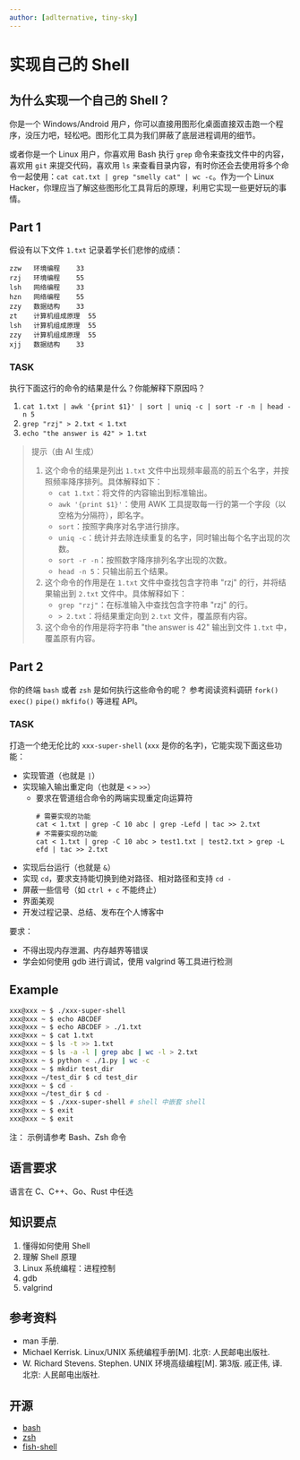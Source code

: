 ```yaml
---
author: [adlternative, tiny-sky]
---
```


# 实现自己的 Shell

## 为什么实现一个自己的 Shell？

你是一个 Windows/Android 用户，你可以直接用图形化桌面直接双击跑一个程序，没压力吧，轻松吧。图形化工具为我们屏蔽了底层进程调用的细节。

或者你是一个 Linux 用户，你喜欢用 Bash 执行 `grep` 命令来查找文件中的内容，喜欢用 `git` 来提交代码，喜欢用 `ls` 来查看目录内容，有时你还会去使用将多个命令一起使用：`cat cat.txt | grep "smelly cat" | wc -c`。作为一个 Linux Hacker，你理应当了解这些图形化工具背后的原理，利用它实现一些更好玩的事情。

## Part 1

假设有以下文件 `1.txt` 记录着学长们悲惨的成绩：

```
zzw   环境编程    33
rzj   环境编程    55
lsh   网络编程    33
hzn   网络编程    55
zzy   数据结构    33
zt    计算机组成原理  55
lsh   计算机组成原理  55
zzy   计算机组成原理  55
xjj   数据结构    33
```

### TASK

执行下面这行的命令的结果是什么？你能解释下原因吗？

1. `cat 1.txt | awk '{print $1}' | sort | uniq -c | sort -r -n | head -n 5`
2. `grep "rzj" > 2.txt < 1.txt`
3. `echo "the answer is 42" > 1.txt`

> 提示（由 AI 生成）
> 1. 这个命令的结果是列出 `1.txt` 文件中出现频率最高的前五个名字，并按照频率降序排列。具体解释如下：
>    - `cat 1.txt`：将文件的内容输出到标准输出。
>    - `awk '{print $1}'`：使用 AWK 工具提取每一行的第一个字段（以空格为分隔符），即名字。
>    - `sort`：按照字典序对名字进行排序。
>    - `uniq -c`：统计并去除连续重复的名字，同时输出每个名字出现的次数。
>    - `sort -r -n`：按照数字降序排列名字出现的次数。
>    - `head -n 5`：只输出前五个结果。
> 2. 这个命令的作用是在 `1.txt` 文件中查找包含字符串 "rzj" 的行，并将结果输出到 `2.txt` 文件中。具体解释如下：
>    - `grep "rzj"`：在标准输入中查找包含字符串 "rzj" 的行。
>    - `> 2.txt`：将结果重定向到 `2.txt` 文件，覆盖原有内容。
> 3. 这个命令的作用是将字符串 "the answer is 42" 输出到文件 `1.txt` 中，覆盖原有内容。

## Part 2

你的终端 `bash` 或者 `zsh` 是如何执行这些命令的呢？
参考阅读资料调研 `fork()` `exec()` `pipe()` `mkfifo()` 等进程 API。

### TASK

打造一个绝无伦比的 `xxx-super-shell` (`xxx` 是你的名字)，它能实现下面这些功能：

- 实现管道（也就是 `|`）
- 实现输入输出重定向（也就是 `<` `>` `>>`）
  - 要求在管道组合命令的两端实现重定向运算符
    ```shell
    # 需要实现的功能
    cat < 1.txt | grep -C 10 abc | grep -Lefd | tac >> 2.txt
    # 不需要实现的功能
    cat < 1.txt | grep -C 10 abc > test1.txt | test2.txt > grep -L efd | tac >> 2.txt
    ```
- 实现后台运行（也就是 `&`）
- 实现 `cd`，要求支持能切换到绝对路径、相对路径和支持 `cd -`
- 屏蔽一些信号（如 `ctrl + c` 不能终止）
- 界面美观
- 开发过程记录、总结、发布在个人博客中

要求：
- 不得出现内存泄漏、内存越界等错误
- 学会如何使用 gdb 进行调试，使用 valgrind 等工具进行检测

## Example

```sh
xxx@xxx ~ $ ./xxx-super-shell
xxx@xxx ~ $ echo ABCDEF
xxx@xxx ~ $ echo ABCDEF > ./1.txt
xxx@xxx ~ $ cat 1.txt
xxx@xxx ~ $ ls -t >> 1.txt
xxx@xxx ~ $ ls -a -l | grep abc | wc -l > 2.txt
xxx@xxx ~ $ python < ./1.py | wc -c
xxx@xxx ~ $ mkdir test_dir
xxx@xxx ~/test_dir $ cd test_dir
xxx@xxx ~ $ cd -
xxx@xxx ~/test_dir $ cd -
xxx@xxx ~ $ ./xxx-super-shell # shell 中嵌套 shell
xxx@xxx ~ $ exit
xxx@xxx ~ $ exit
```

注：
示例请参考 Bash、Zsh 命令

## 语言要求

语言在 C、C++、Go、Rust 中任选

<!-- 主线任务有此任务时，应在主线任务处说明截止时间 -->

## 知识要点

1. 懂得如何使用 Shell
2. 理解 Shell 原理
3. Linux 系统编程：进程控制
4. gdb
5. valgrind

## 参考资料

- man 手册.
- Michael Kerrisk. Linux/UNIX 系统编程手册[M]. 北京: 人民邮电出版社.
- W. Richard Stevens. Stephen. UNIX 环境高级编程[M]. 第3版. 戚正伟, 译. 北京: 人民邮电出版社.

## 开源

- [bash](https://github.com/bminor/bash/graphs/contributors)
- [zsh](https://github.com/zsh-users/zsh)
- [fish-shell](https://github.com/fish-shell/fish-shell)
